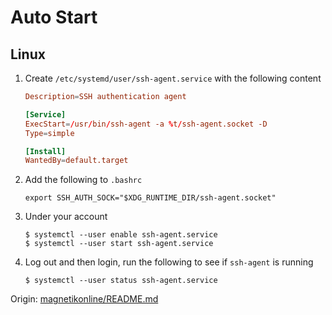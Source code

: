 # Auto Start

## Linux

1. Create `/etc/systemd/user/ssh-agent.service` with the following content

   ```toml
   Description=SSH authentication agent

   [Service]
   ExecStart=/usr/bin/ssh-agent -a %t/ssh-agent.socket -D
   Type=simple

   [Install]
   WantedBy=default.target
   ```

2. Add the following to `.bashrc`
   ```
   export SSH_AUTH_SOCK="$XDG_RUNTIME_DIR/ssh-agent.socket"
   ```
3. Under your account
   ```
   $ systemctl --user enable ssh-agent.service
   $ systemctl --user start ssh-agent.service
   ```
4. Log out and then login, run the following to see if `ssh-agent` is running
   ```
   $ systemctl --user status ssh-agent.service
   ```

Origin:
[magnetikonline/README.md](https://gist.github.com/magnetikonline/b6255da90606fe9c5c25d3333c98c90d)
